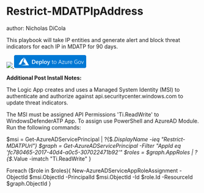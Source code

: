 # Restrict-MDATPIpAddress
author: Nicholas DiCola

This playbook will take IP entities and generate alert and block threat indicators for each IP in MDATP for 90 days.

<a href="https://portal.azure.com/#create/Microsoft.Template/uri/https%3A%2F%2Fraw.githubusercontent.com%2FAzure%2FAzure-Sentinel%2Fmaster%2FPlaybooks%2FRestrict-MDATPIPAddress%2Fazuredeploy.json" target="_blank">
    <img src="http://azuredeploy.net/deploybutton.png"/>
</a>
<a href="https://portal.azure.us/#create/Microsoft.Template/uri/https%3A%2F%2Fraw.githubusercontent.com%2FAzure%2FAzure-Sentinel%2Fmaster%2FPlaybooks%2FRestrict-MDATPIPAddress%2Fazuredeploy.json" target="_blank">
<img src="https://raw.githubusercontent.com/Azure/azure-quickstart-templates/master/1-CONTRIBUTION-GUIDE/images/deploytoazuregov.png"/>
</a>

**Additional Post Install Notes:**

The Logic App creates and uses a Managed System Identity (MSI) to authenticate and authorize against api.securitycenter.windows.com to update threat indicators.

The MSI must be assigned API Permissions 'Ti.ReadWrite' to WindowsDefenderATP App. To assign use PowerShell and AzureAD Module. Run the following commands:

$msi = Get-AzureADServicePrincipal | ?{$_.DisplayName -ieq "Restrict-MDATPUrl"}
$graph = Get-AzureADServicePrincipal -Filter "AppId eq 'fc780465-2017-40d4-a0c5-307022471b92'"
$roles = $graph.AppRoles | ?{$_.Value -imatch "Ti.ReadWrite" }

Foreach ($role in $roles){
New-AzureADServiceAppRoleAssignment -ObjectId $msi.ObjectId -PrincipalId $msi.ObjectId -Id $role.Id -ResourceId $graph.ObjectId
}